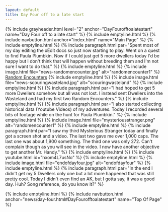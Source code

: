 ```yaml
---
layout: default
title: Day Four off to a late start
---
```

{% include grayheader.html level="2" anchor="DayFourofftoalatestart" name="Day Four off to a late start" %}
{% include emptyline.html %}
{% include navbutton.html anchor="index.html" name="Main Page" %}
{% include emptyline.html %}
{% include paragraph.html par="Spent most of my day editing the xEdit docs so just now starting to play. Went on a quest to find Paula Plumbkin. Now if I could just get 5 more dwellers today I'd be happy but I don't think that will happen without breeding them and I'm not sure I want to do that." %}
{% include emptyline.html %}
{% include image.html file="news-randomencounter.jpg" alt="randomencounter1" %}
[Random Encounters](./RandomEncounter.md)
{% include emptyline.html %}
{% include image.html file="news-scouringwasteland.jpg" alt="scouringwasteland" %}
{% include emptyline.html %}
{% include paragraph.html par="I had hoped to get 5 more Dwellers somehow but all was not lost. I instead sent Dwellers into the Wasteland and had my first two Random Encounters." %}
{% include emptyline.html %}
{% include paragraph.html par="I also started collecting historical data (Youtube Videos) of my adventures. Today I recorded several bits of footage while on the hunt for Paula Plumbkin." %}
{% include emptyline.html %}
{% include image.html file="mysteriousstranger.png" alt="randomencounter1" %}
{% include emptyline.html %}
{% include paragraph.html par="I saw my third Mysterious Stranger today and finally got a screen shot and a video. The last two gave me over 1,000 caps. The last one was about 1,900 something. The third one was only 272. Can't complain though as you will see in the video. I now have another objective to get another Mr. Handy." %}
{% include emptyline.html %}
{% include youtube.html id="hxom4L7usNo" %}
{% include emptyline.html %}
{% include image.html file="endofdayfour.jpg" alt="endofdayfour" %}
{% include emptyline.html %}
{% include paragraph.html par="In the end I didn't get my 5 Dwellers only one but a lot more happened that was still pretty cool. Today I didn't even find an AK, but I gotta say, it was a good day. Huh? Song reference, do you know it?" %}

{% include emptyline.html %}
{% include navbutton.html anchor="news/day-four.html#DayFourofftoalatestart" name="Top Of Page" %}

